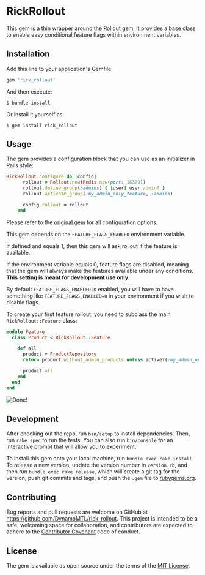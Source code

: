 # RickRollout

This gem is a thin wrapper around the [Rollout](https://github.com/fetlife/rollout) gem.
It provides a base class to enable easy conditional feature flags within environment variables.


## Installation

Add this line to your application's Gemfile:

```ruby
gem 'rick_rollout'
```

And then execute:

    $ bundle install

Or install it yourself as:

    $ gem install rick_rollout

## Usage

The gem provides a configuration block that you can use as an initializer in Rails style:
```ruby
RickRollout.configure do |config|
      rollout = Rollout.new(Redis.new(port: 16379))
      rollout.define_group(:admins) { |user| user.admin? }
      rollout.activate_group(:my_admin_only_feature, :admins)

      config.rollout = rollout
    end
```

Please refer to the [original gem](https://github.com/fetlife/rollout) for all configuration options.

This gem depends on the `FEATURE_FLAGS_ENABLED` environment variable.

If defined and equals 1, then this gem will ask rollout if the feature is available.

If the environment variable equals 0, feature flags are disabled, meaning that the gem will always make the features available
under any conditions. **This setting is meant for development use only**.

By default `FEATURE_FLAGS_ENABLED` is enabled, you will have to have something like 
`FEATURE_FLAGS_ENABLED=0` in your environment if you wish to disable flags.

To create your first feature rollout, you need to subclass the main `RickRollout::Feature` class:

```ruby
module Feature
  class Product < RickRollout::Feature

    def all
      product = ProductRepository
      return product.without_admin_products unless active?(:my_admin_only_feature, user)

      product.all
    end
  end
end


```

![Done!](http://i.imgur.com/UNhIFnn.gif)

## Development

After checking out the repo, run `bin/setup` to install dependencies. Then, run `rake spec` to run the tests. You can also run `bin/console` for an interactive prompt that will allow you to experiment.

To install this gem onto your local machine, run `bundle exec rake install`. To release a new version, update the version number in `version.rb`, and then run `bundle exec rake release`, which will create a git tag for the version, push git commits and tags, and push the `.gem` file to [rubygems.org](https://rubygems.org).

## Contributing

Bug reports and pull requests are welcome on GitHub at https://github.com/DynamoMTL/rick_rollout. This project is intended to be a safe, welcoming space for collaboration, and contributors are expected to adhere to the [Contributor Covenant](http://contributor-covenant.org) code of conduct.


## License

The gem is available as open source under the terms of the [MIT License](http://opensource.org/licenses/MIT).

